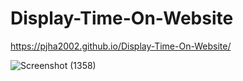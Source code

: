 # Display-Time-On-Website

https://pjha2002.github.io/Display-Time-On-Website/

![Screenshot (1358)](https://user-images.githubusercontent.com/88606641/176221349-1ca39862-8ec8-48cc-94f9-5df3ee74dbc8.png)
